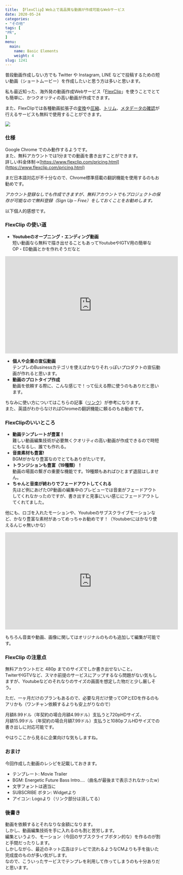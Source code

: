 ```yaml
---
title: 【FlexClip】Web上で高品質な動画が作成可能なWebサービス
date: 2020-05-24
categories:
- "その他"
tags: [
"PR",
]
menu:
  main:
    name: Basic Elements
    weight: 4
slug: 1241
---
```


普段動画作成しない方でも Twitter や Instagram, LINE などで投稿するための短い動画（ショートムービー）を作成したいと思う方は多いと思います。

私も最近知った、海外発の動画作成Webサービス「[FlexClip](https://www.flexclip.com/jp/)」を使うことでとても簡単に、かつクオリティの高い動画が作成できます。

また、FlexClipでは各種動画拡張子の[変換](https://www.flexclip.com/tools/convert-video/)や[圧縮](https://www.flexclip.com/tools/compress-video/)、[トリム](https://www.flexclip.com/tools/trim-video/)、[メタデータの確認](https://www.flexclip.com/tools/metadata-video/)が行えるサービスも無料で使用することができます。

![](https://lh3.googleusercontent.com/pw/ACtC-3cVmijcEItMcvGwqeZ68OV1PMmNAoA8gjZLMiTjfyifWmnPBmMKIKCK8fX2p9Uj1wr1_lff5iTmv8nM2MmmNfoSx_QYxqmP8-h3hUzeo8rMj4uuh40CTB33FIOFof57J7J_sHiC-pmtiQpVao6vfZu5=w806-h407-no?authuser=0)

### 仕様

Google Chrome でのみ動作するようです。  
また、無料アカウントでは1分までの動画を書き出すことができます。  
詳しい料金体制→[https://www.flexclip.com/pricing.html](https://www.flexclip.com/pricing.html)

まだ日本語対応が不十分なので、Chrome標準搭載の翻訳機能を使用するのもお勧めです。

_アカウント登録なしでも作成できますが、無料アカウントでもプロジェクトの保存が可能なので無料登録（Sign Up – Free）をしておくことをお勧めします。_

以下個人的感想です。

### FlexClip の使い道

-   **Youtubeのオープニング・エンディング動画**  
短い動画なら無料で描き出せることもあってYoutubeやIGTV用の簡単なOP・ED動画とかを作れそうだなと

<iframe width="560" height="315" src="https://www.youtube.com/embed/SR7T3gTphkU" title="YouTube video player" frameborder="0" allow="accelerometer; autoplay; clipboard-write; encrypted-media; gyroscope; picture-in-picture; web-share" allowfullscreen></iframe>

-   **個人や企業の宣伝動画**  
テンプレのBusinessカテゴリを使えばかなりそれっぽいプロダクトの宣伝動画が作れると思います。
-   **動画のプロトタイプ作成**  
動画を依頼する際に、こんな感じで！って伝える際に使うのもありだと思います。

ちなみに使い方についてはこちらの記事（[リンク](https://reneeds.net/2020/03/23/flexclip/)）が参考になります。  
また、英語がわからなければChromeの翻訳機能に頼るのもお勧めです。

### FlexClipのいいところ

-   **動画テンプレートが豊富！**  
難しい動画編集技術が必要無くクオリティの高い動画が作成できるので時短にもなるし、誰でも作れる。
-   **音楽素材も豊富!**  
BGMがかなり豊富なのでとてもありがたいです。
-   **トランジションも豊富（19種類）！**  
動画の場面の繋ぎの重要な機能です。19種類もあればひとまず退屈はしません。
-   **ちゃんと音楽が終わりでフェードアウトしてくれる**  
先ほど例にあげたOP動画の編集中のプレビューでは音楽がフェードアウトしてくれなかったのですが、書き出すと見事にいい感じにフェードアウトしてくれてました。

他にも、ロゴを入れたモーションや、Youtubeのサブスクライブモーションなど、かなり豊富な素材があってめっちゃお勧めです！（Youtuberにはかなり使えるんじゃ無いかな）

<iframe width="560" height="315" src="https://www.youtube.com/embed/3gNGxezv5co" title="YouTube video player" frameborder="0" allow="accelerometer; autoplay; clipboard-write; encrypted-media; gyroscope; picture-in-picture; web-share" allowfullscreen></iframe>

もちろん音楽や動画、画像に関してはオリジナルのものも追加して編集が可能です。

### FlexClip の注意点

無料アカウントだと 480p までのサイズでしか書き出せないこと。  
TwiterやIGTVなど、スマホ前提のサービスにアップするなら問題がない気もしますが、Youtubeなどのそれなりのサイズの画面を想定した物だと少し厳しそう。

ただ、一ヶ月だけのプランもあるので、必要な月だけ使ってOPとEDを作るのもアリかも（ワンチャン依頼するよりも安上がりなので）

月額8.99ドル（年契約の場合月額4.99ドル）支払うと720pHDサイズ、  
月額15.99ドル（年契約の場合月額7.99ドル）支払うと1080pフルHDサイズでの書き出しに対応可能です。

やはりここから見るに企業向けな気もしますね。

### おまけ

今回作成した動画のレシピを記載しておきます。

-   テンプレート: Movie Trailer
-   BGM: Energetic Future Bass Intro….（曲名が最後まで表示されなかったw）
-   文字フォントは適当に
-   SUBSCRIBE ボタン: Widgetより
-   アイコン: Logoより（リンク部分は消してる）

### 後書き

動画を依頼するとそれなりな金額になります。  
しかし、動画編集技術を手に入れるのも割と苦労します。  
編集というより、モーション（今回のサブスクライブボタン的な）を作るのが割と手間だったりします。  
しかしながら、最近のネット広告はテレビで流れるようなCMよりも手を抜いた完成度のものが多い気がします。  
なので、こういったサービスでテンプレを利用して作ってしまうのも十分ありだと思います。